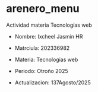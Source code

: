 # arenero_menu
Actividad materia Tecnologías web

* Nombre: Ixcheel Jasmin HR 
* Matrciula: 202336982 
* Materia: Tecnologias web 
* Periodo: Otroño 2025

* Actualizacion: 137Agosto/2025

